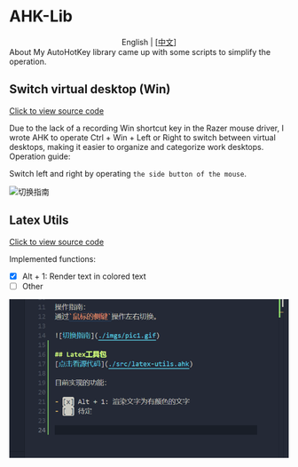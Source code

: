 # AHK-Lib
<center>English | [<a href="./README.md">中文</a>]</center>
About
My AutoHotKey library came up with some scripts to simplify the operation.

## Switch virtual desktop (Win)
[Click to view source code](./src/switch-desktop.ahk)

Due to the lack of a recording Win shortcut key in the Razer mouse driver, I wrote AHK to operate Ctrl + Win + Left or Right to switch between virtual desktops, making it easier to organize and categorize work desktops.
Operation guide:

Switch left and right by operating `the side button of the mouse`.

![切换指南](./imgs/pic1.gif)

## Latex Utils
[Click to view source code](./src/latex-utils.ahk)

Implemented functions:

- [x] Alt + 1: Render text in colored text
- [ ] Other

![切换指南](./imgs/pic2.gif)
